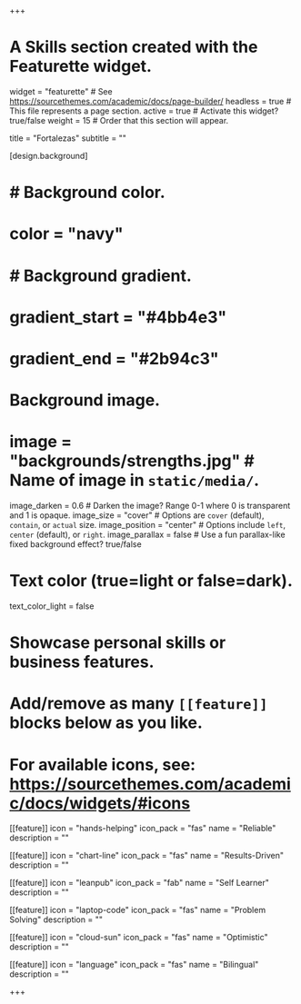+++
# A Skills section created with the Featurette widget.
widget = "featurette"  # See https://sourcethemes.com/academic/docs/page-builder/
headless = true  # This file represents a page section.
active = true  # Activate this widget? true/false
weight = 15  # Order that this section will appear.

title = "Fortalezas"
subtitle = ""


[design.background]
  # # Background color.
  # color = "navy"

  # # Background gradient.
  # gradient_start = "#4bb4e3"
  # gradient_end = "#2b94c3"

  # Background image.
  # image = "backgrounds/strengths.jpg"  # Name of image in `static/media/`.
  image_darken = 0.6  # Darken the image? Range 0-1 where 0 is transparent and 1 is opaque.
  image_size = "cover"  #  Options are `cover` (default), `contain`, or `actual` size.
  image_position = "center"  # Options include `left`, `center` (default), or `right`.
  image_parallax = false  # Use a fun parallax-like fixed background effect? true/false

  # Text color (true=light or false=dark).
  text_color_light = false

# Showcase personal skills or business features.
#
# Add/remove as many `[[feature]]` blocks below as you like.
#
# For available icons, see: https://sourcethemes.com/academic/docs/widgets/#icons

[[feature]]
  icon = "hands-helping"
  icon_pack = "fas"
  name = "Reliable"
  description = ""

[[feature]]
  icon = "chart-line"
  icon_pack = "fas"
  name = "Results-Driven"
  description = ""

[[feature]]
  icon = "leanpub"
  icon_pack = "fab"
  name = "Self Learner"
  description = ""

[[feature]]
  icon = "laptop-code"
  icon_pack = "fas"
  name = "Problem Solving"
  description = ""

[[feature]]
  icon = "cloud-sun"
  icon_pack = "fas"
  name = "Optimistic"
  description = ""

[[feature]]
  icon = "language"
  icon_pack = "fas"
  name = "Bilingual"
  description = ""

+++
